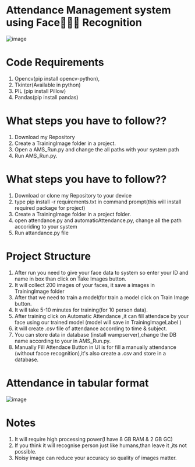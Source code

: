 # Attendance Management system using Face👦🏻👧 Recognition 

![image](https://user-images.githubusercontent.com/89336758/192049249-7381e7ee-68b0-4525-88d6-caddbcedfd3d.png)

# Code Requirements

 1. Opencv(pip install opencv-python),
 2. Tkinter(Available in python)
 3. PIL (pip install Pillow)
 4. Pandas(pip install pandas)
 
# What steps you have to follow??
  1. Download my Repository
  2. Create a TrainingImage folder in a project.
  3. Open a AMS_Run.py and change the all paths with your system path
  4. Run AMS_Run.py.

# What steps you have to follow??

 1.  Download or clone my Repository to your device
 2.  type pip install -r requirements.txt in command prompt(this will install required package for project)
 3.  Create a TrainingImage folder in a project folder.
 4.  open attendance.py and automaticAttendance.py, change all the path accoriding to your system
 5.  Run attandance.py file


# Project Structure

 1. After run you need to give your face data to system so enter your ID and name in box than click on Take Images button.
 2. It will collect 200 images of your faces, it save a images in TrainingImage folder
 3. After that we need to train a model(for train a model click on Train Image button.
 4. It will take 5-10 minutes for training(for 10 person data).
 5. After training click on Automatic Attendance ,it can fill attendace by your face using our trained model (model will save in TrainingImageLabel )
 6. it will create .csv file of attendance according to time & subject.
 7. You can store data in database (install wampserver),change the DB name according to your in AMS_Run.py.
 8. Manually Fill Attendace Button in UI is for fill a manually attendance (without facce recognition),it's also create a .csv and store in a database.


# Attendance in tabular format

![image](https://user-images.githubusercontent.com/89336758/192049759-b05641d6-339d-4be1-89fe-8d74c1fe306d.png)




# Notes

 1. It will require high processing power(I have 8 GB RAM & 2 GB GC)
 2. If you think it will recognise person just like humans,than leave it ,its not possible.
 3. Noisy image can reduce your accuracy so quality of images matter.
